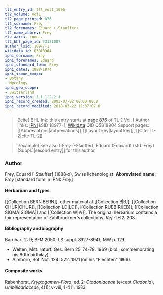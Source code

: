 ```yaml
---
tl2_entry_id: tl2_vol1_1095
tl2_volume: vol1
tl2_page_printed: 876
tl2_surname: Frey
tl2_forenames: Eduard (-Stauffer)
tl2_name_abbrev: Frey
tl2_dates: 1888-x
tl2_bhl_page_id: 33121007
author_lsid: 18977-1
wikidata_id: Q5818904
ipni_surname: Frey
ipni_forenames: Eduard
ipni_standard_form: Frey
ipni_dates: 1888-1974
ipni_taxon_scope: 
- Botany
- Mycology
ipni_geo_scope: 
- Switzerland
ipni_version: 1.1.1.2.2.1
ipni_record_created: 2003-07-02 00:00:00.0
ipni_record_modified: 2018-03-22 15:37:07.0
---
```


> [!cite] BHL link: this entry starts at [page 876](https://www.biodiversitylibrary.org/page/33121007) of TL-2 Vol. I
> Author links: [IPNI](https://www.ipni.org/a/18977-1) LSID 18977-1, [Wikidata](https://www.wikidata.org/wiki/Q5818904) QID Q5818904
> Support pages: [[Abbreviations|abbreviations]], [[Layout key|layout key]], [[Cite TL-2|cite TL-2]]

> [!example] See also [[Frey (-Stauffer), Eduard (Édouard) {std. Frey} (Suppl.)|second entry]] for this author

### Author

Frey, Eduard \[-Stauffer\] (1888-x), Swiss lichenologist. 
**Abbreviated name**: *Frey* \[standard form in IPNI: *Frey*\]

#### Herbarium and types

[[Collection BERN|BERN]], other material at [[Collection B|B]], [[Collection CHUR|CHUR]], [[Collection LD|LD]], [[Collection RUEB|RUEB]], [[Collection SIGMA|SIGMA]] and [[Collection W|W]]. The original herbarium contains a fair representation of Zahlbruckner's collections.
*Ref*.: IH 2: 208.

#### Bibliography and biography

Barnhart 2: 9; BFM 2050; LS suppl. 8927-8941; MW p. 129.
- Welten, Mitt. naturf. Ges. Bern 25: 74-78. 1969 (bibl.; commemorating his 80th birthday).
- Almborn, Bot. Not. 124: 522. 1971 (on his "Flechten" 1969).

#### Composite works

Rabenhorst, *Kryptogamen-Flora*, ed. 2: *Ctadoniaceae* (except *Cladonia*), *Umbilicariaceae*, 4(1): v-viii, 1-411. 1933.

